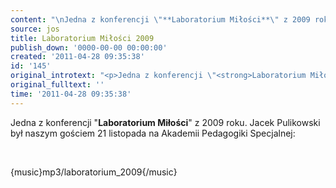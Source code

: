 ```yaml
---
content: "\nJedna z konferencji \"**Laboratorium Miłości**\" z 2009 roku. Jacek Pulikowski był naszym gościem 21 listopada na Akademii Pedagogiki Specjalnej:\n\r\n\n\_\n\r\n\n{music}mp3/laboratorium_2009{/music}\n"
source: jos
title: Laboratorium Miłości 2009
publish_down: '0000-00-00 00:00:00'
created: '2011-04-28 09:35:38'
id: '145'
original_introtext: "<p>Jedna z konferencji \"<strong>Laboratorium Miłości</strong>\" z 2009 roku. Jacek Pulikowski był naszym gościem 21 listopada na Akademii Pedagogiki Specjalnej:</p>\r\n<p>\_</p>\r\n<p>{music}mp3/laboratorium_2009{/music}</p>"
original_fulltext: ''
time: '2011-04-28 09:35:38'
---
```

Jedna z konferencji "**Laboratorium Miłości**" z 2009 roku. Jacek Pulikowski był naszym gościem 21 listopada na Akademii Pedagogiki Specjalnej:


 


{music}mp3/laboratorium_2009{/music}


<!--{{json:{"created_date":"2011-04-28 09:35:38","publish_down":"0000-00-00 00:00:00","id":"145"}}}-->